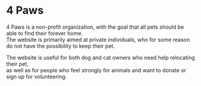 # 4 Paws  

4 Paws is a non-profit organization, with the goal that all pets should be able to find their forever home.  
The website is primarily aimed at private individuals, who for some reason do not have the possibility to keep their pet.  

The website is useful for both dog and cat owners who need help relocating their pet,  
as well as for people who feel strongly for animals and want to donate or sign up for volunteering.  
